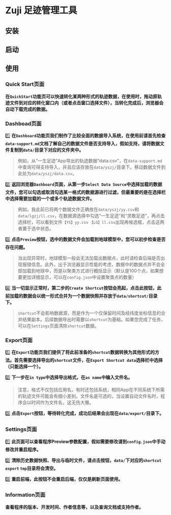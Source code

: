 # Zuji 足迹管理工具

## 安装



## 启动



## 使用

### Quick Start页面

**在`QuickStart`功能页可以快速转化某两种形式的轨迹数据，在使用时，拖动原轨迹文件到对应的转化窗口内（或者点击窗口选择文件），当转化完成后，浏览器会自动下载完成的数据。**

### Dashboad页面

:one: **在`Dashboard`功能页我们制作了比较全面的数据导入系统，在使用前请首先检查`data-support.md`文档了解自己的数据文件是否支持导入，假如支持，请将数据文件复制到`data/`目录下对应的文件夹中。**

>
>
>例如，从“一生足迹”App导出的轨迹数据“data.csv”，在`data-support.md`中查询可得支持导入，并且应该存放在`data/yszj/`目录下。移动数据文件到此处为`data/yszj/data.csv`。

:two: **返回浏览器`Dashboard`页面，从第一步`Select Data Source`中选择加载的数据文件，您可以勾选或取消勾选某一格式的数据源进行过滤，但最重要的是在选择栏中选择需要加载的一个或多个轨迹数据文件。**

>
>
>例如，我此前已将两个数据文件正确放在`data/yszj/yy.csv`和`data/lgzj/ll.csv`，在数据源选择中勾选“一生足迹”和“灵敢足迹”，再点击选择栏，可以看到文件`【YS】yy.csv` `【LG】ll.csv`出现再候选框，点击这两者置于选中状态。

:three: **点击`Preview`按钮，选中的数据文件会加载到地球模型中，您可以初步检查是否存在问题。**

>
>
>当出现异常时，地球模型一般会无法加载出数据点，此时请检查后端是否出现报错信息。此外，出于浏览器显示性能的考虑，数据中的数据点并不会全部加载到地球中，而是以聚类方式进行概括显示（默认是100个点，如果想要更加详细显示，可以在`config.json`中设置聚类点的数量）

:four: **当一切显示正常时，第二步的`Create Shortcut`按钮会亮起，点击此按钮，此前加载的数据会以统一形式合并为一个数据快照并存放于`data/shortcut/`目录下。**

>
>
>`shortcut`不会影响数据源，而是作为一个仅保留时间及经纬度坐标信息的合并结果副本。后续数据导出时需要以`shortcut`为基础。如果您完成了任务，可以在`Settings`页面清除`shortcut`数据。

### Export页面

:one: **在`Export`功能页我们提供了将此前准备的`shortcut`数据转换为其他形式的方法。首先需要选择导出的`shortcut`文件，在`Export Shortcut data`选择栏中选择（只能选择一个）。**

:two: **下一步在`in type`中选择导出格式，在`as name`中输入文件名。**

>
>
>注意，格式不仅包括应用名，有时还包括系统，相同App在不同系统下所需的轨迹文件可能会有细小差别。文件名是可选的，当设置自动文件名时，程序会以时间作为文件名，这无伤大雅。

:three: **点击`Export`按钮，等待转化完成，成功后结果会出现在`data/export/`目录下。​**

### Settings页面

:one: **此页面可以查看程序Preview参数配置，假如需要修改请到`config.json`中手动修改并重启程序。**

:two: **清除历史数据快照、导出与临时文件，请点击按钮，`data/`下对应的`shortcut` `export` `tmp`目录将会清空。**​

:three: **重启前端​，此按钮不会重启后端，仅仅是刷新页面使用。**

### Information页面

**查看程序的版本、开发时间、作者信息等，以及查询文档或支持作者。**